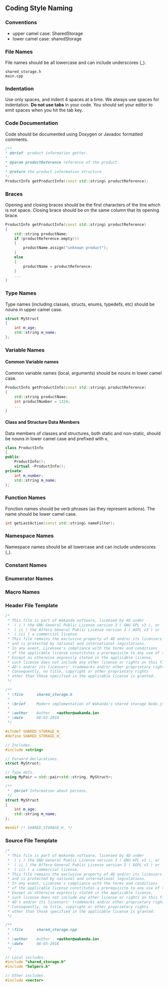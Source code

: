 ## Coding Style Naming

### Conventions
- upper camel case: SharedStorage
- lower camel case: sharedStorage

### File Names
File names should be all lowercase and can include underscores (_).
```
shared_storage.h
main.cpp
```

### Indentation
Use only spaces, and indent 4 spaces at a time. We always use spaces for indentation. **Do not use tabs** in your code. You should set your editor to emit spaces when you hit the tab key.

### Code Documentation
Code should be documented using Doxygen or Javadoc formatted comments.
```cpp
/**
* @brief  product information getter.
*
* @param productReference reference of the product.
*
* @return the product information structure
*/
ProductInfo getProductInfo(const std::string& productReference);
```

### Braces
Opening and closing braces should be the first characters of the line which is not space. Closing brace should be on the same column  that its opening brace.
```cpp
ProductInfo getProductInfo(const std::string& productReference)
{
    std::string productName;
    if (productReference.empty())
    {
        productName.assign("unknown product");
    }
    else
    {
        productName = productReference;
    }
    ...
}
```

### Type Names
Type names (including classes, structs, enums, typedefs, etc) should be nouns in upper camel case.
```cpp
struct MyStruct
{
    int m_age;
    std::string m_name;
};
```

### Variable Names

#### Common Variable names
Common variable names (local, arguments) should be nouns in lower camel case.
```cpp
ProductInfo getProductInfo(const std::string& productReference)
{
    std::string productName;
    int productNumber = 1324;
    ...
}
```

#### Class and Structure Data Members
Data members of classes and structures, both static and non-static, should be nouns in lower camel case and prefixed with `m_`
```cpp
class ProductInfo
{
public:
    ProductInfo();
    virtual ~ProductInfo();
private:
    int m_number;
    std::string m_name;
};
```

### Function Names
Fonction names should be verb phrases (as they represent actions). The name should be lower camel case.
```cpp
int getLastAction(const std::string& nameFilter);
```

### Namespace Names
Namespace names should be all lowercase and can include underscores (_).

### Constant Names

### Enumerator Names

### Macro Names

### Header File Template

```cpp
/*
 * This file is part of Wakanda software, licensed by 4D under
 *  ( i ) the GNU General Public License version 3 ( GNU GPL v3 ), or
 *  ( ii ) the Affero General Public License version 3 ( AGPL v3 ) or
 *  ( iii ) a commercial license.
 * This file remains the exclusive property of 4D and/or its licensors
 * and is protected by national and international legislations.
 * In any event, Licensee's compliance with the terms and conditions
 * of the applicable license constitutes a prerequisite to any use of this file.
 * Except as otherwise expressly stated in the applicable license,
 * such license does not include any other license or rights on this file,
 * 4D's and/or its licensors' trademarks and/or other proprietary rights.
 * Consequently, no title, copyright or other proprietary rights
 * other than those specified in the applicable license is granted.
 */

/**
 * \file      shared_storage.h
 *
 * \brief     Modern implementation of Wakanda's shared storage Node.js.
 *
 * \author    Author - <author@wakanda.io>
 * \date      08-03-2018
 */

#ifndef SHARED_STORAGE_H_
#define SHARED_STORAGE_H_

// Includes.
#include <string>

// Forward declarations.
struct MyStruct;

// Type defs.
using MyPair = std::pair<std::string, MyStruct>;

/**
 *  @brief Information about persons.
 */
struct MyStruct
{
    int m_age;
    std::string m_name;
};

#endif /* SHARED_STORAGE_H_ */
```

### Source File Template
```cpp
/*
 * This file is part of Wakanda software, licensed by 4D under
 *  ( i ) the GNU General Public License version 3 ( GNU GPL v3 ), or
 *  ( ii ) the Affero General Public License version 3 ( AGPL v3 ) or
 *  ( iii ) a commercial license.
 * This file remains the exclusive property of 4D and/or its licensors
 * and is protected by national and international legislations.
 * In any event, Licensee's compliance with the terms and conditions
 * of the applicable license constitutes a prerequisite to any use of this file.
 * Except as otherwise expressly stated in the applicable license,
 * such license does not include any other license or rights on this file,
 * 4D's and/or its licensors' trademarks and/or other proprietary rights.
 * Consequently, no title, copyright or other proprietary rights
 * other than those specified in the applicable license is granted.
 */

/**
 * \file      shared_storage.cpp
 *
 * \author    Author - <author@wakanda.io>
 * \date      08-03-2018
 */

// Local includes.
#include "shared_storage.h"
#include "helpers.h"

// Other includes.
#include <vector>
```
